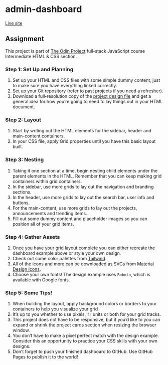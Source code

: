 # admin-dashboard

[Live site](https://mchlol.github.io/admin-dashboard/)

## Assignment
This project is part of [The Odin Project](https://www.theodinproject.com/paths/full-stack-javascript/courses/intermediate-html-and-css/lessons/admin-dashboard) full-stack JavaScript course Intermediate HTML & CSS section.

### Step 1: Set Up and Planning

1. Set up your HTML and CSS files with some simple dummy content, just to make sure you have everything linked correctly.  
2. Set up your Git repository (refer to past projects if you need a refresher).  
3. Download a full-resolution copy of the [project design file](https://cdn.statically.io/gh/TheOdinProject/curriculum/main/html_css/grid-lessons/project-dashboard/dashboard-project.png) and get a general idea for how you’re going to need to lay things out in your HTML document.  

### Step 2: Layout

1. Start by writing out the HTML elements for the sidebar, header and main-content containers.  
2. In your CSS file, apply Grid properties until you have this basic layout built.  

### Step 3: Nesting

1. Taking it one section at a time, begin nesting child elements under the parent elements in the HTML. Remember that you can keep making grid containers within grid containers.  
2. In the sidebar, use more grids to lay out the navigation and branding sections.  
3. In the header, use more grids to lay out the search bar, user info and buttons.  
4. For the main-content, use more grids to lay out the projects, announcements and trending items.  
5. Fill out some dummy content and placeholder images so you can position all of your grid items.  

### Step 4: Gather Assets

1. Once you have your grid layout complete you can either recreate the dashboard example above or style your own design.  
2. Check out some color palettes from [Tailwind](https://tailwindcss.com/docs/customizing-colors).  
3. All of the icons and more can be downloaded as SVGs from [Material Design Icons](https://materialdesignicons.com/).  
4. Choose your own fonts! The design example uses `Roboto`, which is available with Google fonts.  

### Step 5: Some Tips!

1. When building the layout, apply background colors or borders to your containers to help you visualize your grid  
2. It’s up to you whether to use pixels, `fr` units or both for your grid tracks.  
3. This project does not have to be responsive, but if you’d like to you can expand or shrink the project cards section when resizing the browser window.  
4. You don’t have to make a pixel perfect match with the design example. Consider this an opportunity to practice your CSS skills with your own designs.  
5. Don’t forget to push your finished dashboard to GitHub. Use GitHub Pages to publish it to the world!  